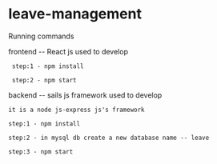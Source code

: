 # leave-management

Running commands

frontend  -- React js used to develop

     step:1 - npm install
     
     step:2 - npm start
     
backend  -- sails js framework used to develop

    it is a node js-express js's framework
    
    step:1 - npm install
    
    step:2 - in mysql db create a new database name -- leave
    
    step:3 - npm start
